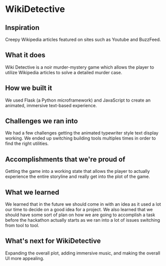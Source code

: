 # WikiDetective

## Inspiration

Creepy Wikipedia articles featured on sites such as Youtube and BuzzFeed.

## What it does

Wiki Detective is a noir murder-mystery game which allows the player to utilize Wikipedia articles to solve a detailed murder case.

## How we built it

We used Flask (a Python microframework) and JavaScript to create an animated, immersive text-based experience.

## Challenges we ran into

We had a few challenges getting the animated typewriter style text display working.  We ended up switching building tools multiples times in order to find the right utilities.

## Accomplishments that we're proud of

Getting the game into a working state that allows the player to actually experience the entire storyline and really get into the plot of the game.

## What we learned

We learned that in the future we should come in with an idea as it used a lot our time to decide on a good idea for a project.  We also learned that we should have some sort of plan on how we are going to accomplish a task before the hackathon actually starts as we ran into a lot of issues switching from tool to tool.

## What's next for WikiDetective

Expanding the overall plot, adding immersive music, and making the overall UI more appealing.
